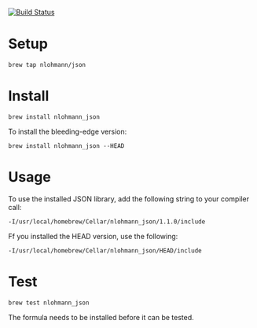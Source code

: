 [![Build Status](https://travis-ci.org/nlohmann/homebrew-json.svg?branch=master)](https://travis-ci.org/nlohmann/homebrew-json)

# Setup

```
brew tap nlohmann/json
```

# Install

```
brew install nlohmann_json
```

To install the bleeding-edge version:

```
brew install nlohmann_json --HEAD
```

# Usage

To use the installed JSON library, add the following string to your compiler call:

```
-I/usr/local/homebrew/Cellar/nlohmann_json/1.1.0/include
```

Ff you installed the HEAD version, use the following:

```
-I/usr/local/homebrew/Cellar/nlohmann_json/HEAD/include
```

# Test

```
brew test nlohmann_json
```

The formula needs to be installed before it can be tested.
